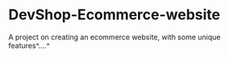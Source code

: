 # DevShop-Ecommerce-website
A project on creating an ecommerce website, with some unique features^....^
